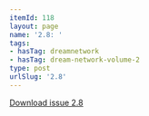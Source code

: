 ```yaml
---
itemId: 118
layout: page
name: '2.8: '
tags:
- hasTag: dreamnetwork
- hasTag: dream-network-volume-2
type: post
urlSlug: '2.8'
---
```

<a href="files/pdfs/Volume_2/2.8-Dream-Network-Bulletin-Vol.2-No.8.pdf" download="">Download issue 2.8</a>